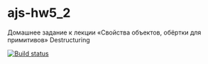 # ajs-hw5_2
Домашнее задание к лекции «Свойства объектов, обёртки для примитивов» Destructuring

[![Build status](https://ci.appveyor.com/api/projects/status/jnb776yr3w6aotgr/branch/master?svg=true)](https://ci.appveyor.com/project/Mistel-77/ajs-hw5-2/branch/master)
